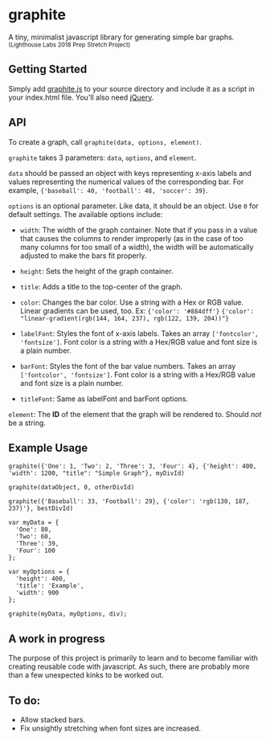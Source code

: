 # graphite
A tiny, minimalist javascript library for generating simple bar graphs.\
<sub>(Lighthouse Labs 2018 Prep Stretch Project)</sub>

## Getting Started
Simply add [graphite.js](https://github.com/jonathandannel/graphite/blob/master/graphite.js) to your source directory and include it as a script in your index.html file. You'll also need [jQuery](https://github.com/jquery/jquery).

## API
To create a graph, call `graphite(data, options, element)`.

`graphite` takes 3 parameters: `data`, `options`, and `element`.

`data` should be passed an object with keys representing x-axis labels and values representing the numerical values of the corresponding bar. For example, `{'baseball': 40, 'football': 48, 'soccer': 39}`.

`options` is an optional parameter. Like data, it should be an object. Use `0` for default settings. The available options include:

- `width`: The width of the graph container. Note that if you pass in a value that causes the columns to render improperly (as in the case of too many columns for too small of a width), the width will be automatically adjusted to make the bars fit properly.

- `height`: Sets the height of the graph container.

- `title`: Adds a title to the top-center of the graph.

- `color`: Changes the bar color. Use a string with a Hex or RGB value. Linear gradients can be used, too. Ex: `{'color': '#884dff'}` `{'color': "linear-gradient(rgb(144, 164, 237), rgb(122, 139, 204))"}`

- `labelFont`: Styles the font of x-axis labels. Takes an array `['fontcolor', 'fontsize']`. Font color is a string with a Hex/RGB value and font size is a plain number.

- `barFont`: Styles the font of the bar value numbers. Takes an array `['fontcolor', 'fontsize']`. Font color is a string with a Hex/RGB value and font size is a plain number.

- `titleFont`: Same as labelFont and barFont options.

`element`: The <b>ID</b> of the element that the graph will be rendered to. Should *not* be a string.

## Example Usage

 `graphite({'One': 1, 'Two': 2, 'Three': 3, 'Four': 4}, {'height': 400, 'width': 1200, "title": "Simple Graph"}, myDivId)`

 `graphite(dataObject, 0, otherDivId)`

 `graphite({'Baseball': 33, 'Football': 29}, {'color': 'rgb(130, 187, 237)'}, bestDivId)`

 ```
 var myData = {
   'One': 80,
   'Two': 60,
   'Three': 39,
   'Four': 100
 };

 var myOptions = {
   'height': 400,
   'title': 'Example',
   'width': 900
 };

 graphite(myData, myOptions, div);
 ```



## A work in progress

The purpose of this project is primarily to learn and to become familiar with creating reusable code with javascript. As such, there are probably more than a few unexpected kinks to be worked out.

## To do:

- Allow stacked bars.
- Fix unsightly stretching when font sizes are increased.
